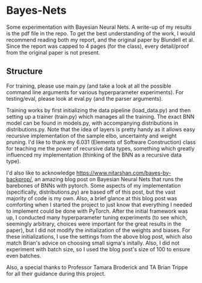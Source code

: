 # Bayes-Nets
Some experimentation with Bayesian Neural Nets. A write-up of my results is the pdf file in the repo. To get the best understanding of the work, I would recommend reading both my report, and the original paper by Blundell et al. Since the report was capped to 4 pages (for the class), every detail/proof from the original paper is not present.

## Structure
For training, please use main.py (and take a look at all the possible command line arguments for various hyperparameter experiments).
For testing/eval, please look at eval.py (and the parser arguments).

Training works by first initializing the data pipeline (load_data.py) and then setting up a trainer (train.py) which manages all the training. The exact BNN model can be found in models.py, with accompanying distributions in distributions.py. Note that the idea of layers is pretty handy as it allows easy recursive implementation of the sample elbo, uncertainty and weight pruning. I'd like to thank my 6.031 (Elements of Software Construction) class for teaching me the power of recursive data types, something which greatly influenced my implementation (thinking of the BNN as a recursive data type).

I'd also like to acknowledge https://www.nitarshan.com/bayes-by-backprop/, an amazing blog post on Bayesian Neural Nets that runs the barebones of BNNs with pytorch. Some aspects of my implementation (specifically, distributions.py) are based off of this post, but the vast majority of code is my own. Also, a brief glance at this blog post was comforting when I started the project to just know that everything I needed to implement could be done with PyTorch. After the initial framework was up, I conducted many hyperparameter tuning experiments (to see which, seemingly arbitrary, choices were important for the great results in the paper), but I did not modify the initialization of the weights and biases. For these initializations, I use the settings from the above blog post, which also match Brian's advice on choosing small sigma's initally. Also, I did not experiment with batch size, so I used the blog post's size of 100 to ensure even batches.

Also, a special thanks to Professor Tamara Broderick and TA Brian Trippe for all their guidance during this project.
